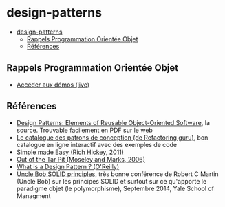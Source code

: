 # design-patterns

- [design-patterns](#design-patterns)
  - [Rappels Programmation Orientée Objet](#rappels-programmation-orientée-objet)
  - [Références](#références)


## Rappels Programmation Orientée Objet

- [Accéder aux démos (live)](./rappels-poo/demo-live/)

## Références

- [Design Patterns: Elements of Reusable Object-Oriented Software](https://www.oreilly.com/library/view/design-patterns-elements/0201633612/), la source. Trouvable facilement en PDF sur le web
- [Le catalogue des patrons de conception (de Refactoring guru)](https://refactoring.guru/fr/design-patterns/catalog), bon catalogue en ligne interactif avec des exemples de code
- [Simple made Easy (Rich Hickey, 2011)](https://www.youtube.com/watch?v=LKtk3HCgTa8&t=2593s)
- [Out of the Tar Pit (Moseley and Marks, 2006)](https://www.google.com/url?sa=t&rct=j&q=&esrc=s&source=web&cd=&ved=2ahUKEwipgJPbx5v6AhUR0oUKHXWoBFEQFnoECAoQAQ&url=http%3A%2F%2Fcurtclifton.net%2Fpapers%2FMoseleyMarks06a.pdf&usg=AOvVaw1JUvmj_G5AdyAvQ4fxEkfv)
- [What is a Design Pattern ? (O'Reilly)](https://learning.oreilly.com/videos/design-patterns-in/9781491935828/9781491935828-video226613/)
- [Uncle Bob SOLID principles](https://www.youtube.com/watch?v=QHnLmvDxGTY), très bonne conférence de Robert C Martin (Uncle Bob) sur les principes SOLID et surtout sur ce qu'apporte le paradigme objet (le polymorphisme), Septembre 2014, Yale School of Managment